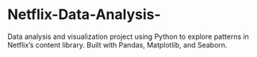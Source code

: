 # Netflix-Data-Analysis-
Data analysis and visualization project using Python to explore patterns in Netflix’s content library. Built with Pandas, Matplotlib, and Seaborn.
